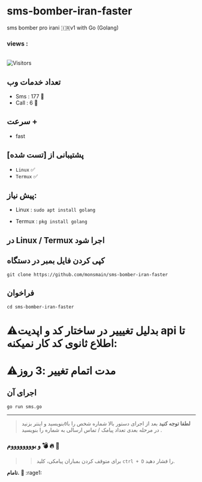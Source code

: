 # sms-bomber-iran-faster
sms bomber pro irani 🇮🇷v1 with Go (Golang)


<h3>views :</h3>
<br>
<img src="https://profile-counter.glitch.me/monsmain/count.svg" alt="Visitors">

## تعداد خدمات وب

- Sms : 177 🧨
- Call : 6 🧨

## سرعت +
- fast
## پشتیبانی از [تست شده]
- `Linux` ✅
- `Termux` ✅

## پیش نیاز:

- Linux : `sudo apt install golang `

- Termux : `pkg install golang `


## در Linux / Termux اجرا شود


## کپی کردن فایل بمبر در دستگاه

```
git clone https://github.com/monsmain/sms-bomber-iran-faster
```
## فراخوان
```
cd sms-bomber-iran-faster
```

# ⚠️بدلیل تغیییر در ساختار کد و اپدیت api  تا اطلاع ثانوی کد کار نمیکنه:
# ⚠️مدت اتمام تغییر :3 روز 
## اجرای آن
```
go run sms.go
```
---

>  **لطفا توجه کنید**
> بعد از اجرای دستور بالا شماره شخص را با` 0 `بنویسید و اینتر بزنید در مرحله بعدی تعداد پیامک / تماس ارسالی به شماره را بنویسید .

### و بووووووووم :bomb: :fire: :ghost:
> > برای متوقف کردن بمباران پیامکی، کلید `ctrl + D` را فشار دهید.


**تامام.** :smoking: :rage1:

